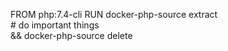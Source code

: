 FROM php:7.4-cli
RUN docker-php-source extract \
    # do important things \
    && docker-php-source delete
